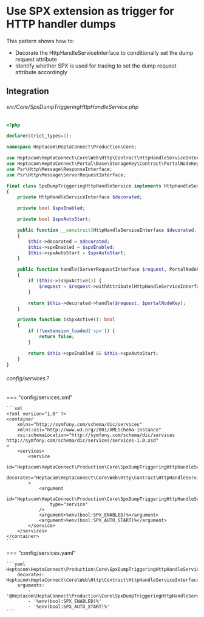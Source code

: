 # Use SPX extension as trigger for HTTP handler dumps

This pattern shows how to:

- Decorate the HttpHandleServiceInterface to conditionally set the dump request attribute
- Identify whether SPX is used for tracing to set the dump request attribute accordingly


## Integration

###### src/Core/SpxDumpTriggeringHttpHandleService.php

```php
<?php

declare(strict_types=1);

namespace Heptacom\HeptaConnect\Production\Core;

use Heptacom\HeptaConnect\Core\Web\Http\Contract\HttpHandleServiceInterface;
use Heptacom\HeptaConnect\Portal\Base\StorageKey\Contract\PortalNodeKeyInterface;
use Psr\Http\Message\ResponseInterface;
use Psr\Http\Message\ServerRequestInterface;

final class SpxDumpTriggeringHttpHandleService implements HttpHandleServiceInterface
{
    private HttpHandleServiceInterface $decorated;

    private bool $spxEnabled;

    private bool $spxAutoStart;

    public function __construct(HttpHandleServiceInterface $decorated, bool $spxEnabled, bool $spxAutoStart)
    {
        $this->decorated = $decorated;
        $this->spxEnabled = $spxEnabled;
        $this->spxAutoStart = $spxAutoStart;
    }

    public function handle(ServerRequestInterface $request, PortalNodeKeyInterface $portalNodeKey): ResponseInterface
    {
        if ($this->isSpxActive()) {
            $request = $request->withAttribute(HttpHandleServiceInterface::REQUEST_ATTRIBUTE_DUMPS_EXPECTED, true);
        }

        return $this->decorated->handle($request, $portalNodeKey);
    }

    private function isSpxActive(): bool
    {
        if (!\extension_loaded('spx')) {
            return false;
        }

        return $this->spxEnabled && $this->spxAutoStart;
    }
}
```


###### config/services.?

=== "config/services.xml"

    ```xml
    <?xml version="1.0" ?>
    <container
        xmlns="http://symfony.com/schema/dic/services"
        xmlns:xsi="http://www.w3.org/2001/XMLSchema-instance"
        xsi:schemaLocation="http://symfony.com/schema/dic/services http://symfony.com/schema/dic/services/services-1.0.xsd"
    >
        <services>
            <service
                id="Heptacom\HeptaConnect\Production\Core\SpxDumpTriggeringHttpHandleService"
                decorates="Heptacom\HeptaConnect\Core\Web\Http\Contract\HttpHandleServiceInterface"
            >
                <argument
                    id="Heptacom\HeptaConnect\Production\Core\SpxDumpTriggeringHttpHandleService.inner"
                    type="service"
                />
                <argument>%env(bool:SPX_ENABLED)%</argument>
                <argument>%env(bool:SPX_AUTO_START)%</argument>
            </service>
        </services>
    </container>
    ```

=== "config/services.yaml"

    ```yaml
    Heptacom\HeptaConnect\Production\Core\SpxDumpTriggeringHttpHandleService:
        decorates: Heptacom\HeptaConnect\Core\Web\Http\Contract\HttpHandleServiceInterface
        arguments:
            - '@Heptacom\HeptaConnect\Production\Core\SpxDumpTriggeringHttpHandleService.inner'
            - '%env(bool:SPX_ENABLED)%'
            - '%env(bool:SPX_AUTO_START)%'
    ```

